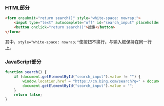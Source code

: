 ### HTML部分
```html
<form onsubmit="return search()" style="white-space: nowrap;">
    <input type="text" autocomplete="off" id="search_input" placeholder="必应搜索...">
    <button onclick="return search()">搜索</button>
</form>
```
其中，`style="white-space: nowrap;"`使按钮不换行，与输入框保持在同一行上。

### JavaScript部分
```javascript
function search() {
    if (document.getElementById("search_input").value != "") {
        window.location.href = "https://cn.bing.com/search?q=" + document.getElementById("search_input").value;
        document.getElementById("search_input").value = "";
    }
    return false;
}
```

<!-- ##{"script":"<script src='https://blog.meekdai.com/Gmeek/plugins/GmeekTOC.js'></script>"}## -->